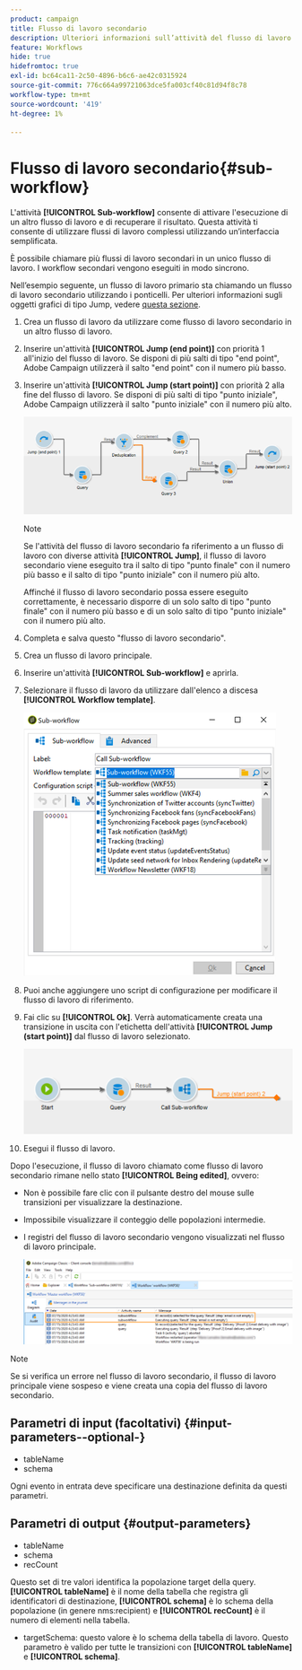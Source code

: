 ```yaml
---
product: campaign
title: Flusso di lavoro secondario
description: Ulteriori informazioni sull’attività del flusso di lavoro secondario
feature: Workflows
hide: true
hidefromtoc: true
exl-id: bc64ca11-2c50-4896-b6c6-ae42c0315924
source-git-commit: 776c664a99721063dce5fa003cf40c81d94f8c78
workflow-type: tm+mt
source-wordcount: '419'
ht-degree: 1%

---
```


# Flusso di lavoro secondario{#sub-workflow}



L&#39;attività **[!UICONTROL Sub-workflow]** consente di attivare l&#39;esecuzione di un altro flusso di lavoro e di recuperare il risultato. Questa attività ti consente di utilizzare flussi di lavoro complessi utilizzando un’interfaccia semplificata.

È possibile chiamare più flussi di lavoro secondari in un unico flusso di lavoro. I workflow secondari vengono eseguiti in modo sincrono.

Nell’esempio seguente, un flusso di lavoro primario sta chiamando un flusso di lavoro secondario utilizzando i ponticelli. Per ulteriori informazioni sugli oggetti grafici di tipo Jump, vedere [questa sezione](jump-start-point-and-end-point.md).

1. Crea un flusso di lavoro da utilizzare come flusso di lavoro secondario in un altro flusso di lavoro.
1. Inserire un&#39;attività **[!UICONTROL Jump (end point)]** con priorità 1 all&#39;inizio del flusso di lavoro. Se disponi di più salti di tipo &quot;end point&quot;, Adobe Campaign utilizzerà il salto &quot;end point&quot; con il numero più basso.
1. Inserire un&#39;attività **[!UICONTROL Jump (start point)]** con priorità 2 alla fine del flusso di lavoro. Se disponi di più salti di tipo &quot;punto iniziale&quot;, Adobe Campaign utilizzerà il salto &quot;punto iniziale&quot; con il numero più alto.

   ![](assets/subworkflow_jumps.png)

   >[!NOTE]
   >
   >Se l&#39;attività del flusso di lavoro secondario fa riferimento a un flusso di lavoro con diverse attività **[!UICONTROL Jump]**, il flusso di lavoro secondario viene eseguito tra il salto di tipo &quot;punto finale&quot; con il numero più basso e il salto di tipo &quot;punto iniziale&quot; con il numero più alto.
   >
   >Affinché il flusso di lavoro secondario possa essere eseguito correttamente, è necessario disporre di un solo salto di tipo &quot;punto finale&quot; con il numero più basso e di un solo salto di tipo &quot;punto iniziale&quot; con il numero più alto.

1. Completa e salva questo &quot;flusso di lavoro secondario&quot;.
1. Crea un flusso di lavoro principale.
1. Inserire un&#39;attività **[!UICONTROL Sub-workflow]** e aprirla.
1. Selezionare il flusso di lavoro da utilizzare dall&#39;elenco a discesa **[!UICONTROL Workflow template]**.

   ![](assets/subworkflow_selection.png)

1. Puoi anche aggiungere uno script di configurazione per modificare il flusso di lavoro di riferimento.
1. Fai clic su **[!UICONTROL Ok]**. Verrà automaticamente creata una transizione in uscita con l&#39;etichetta dell&#39;attività **[!UICONTROL Jump (start point)]** dal flusso di lavoro selezionato.

   ![](assets/subworkflow_outbound.png)

1. Esegui il flusso di lavoro.

Dopo l&#39;esecuzione, il flusso di lavoro chiamato come flusso di lavoro secondario rimane nello stato **[!UICONTROL Being edited]**, ovvero:

* Non è possibile fare clic con il pulsante destro del mouse sulle transizioni per visualizzare la destinazione.
* Impossibile visualizzare il conteggio delle popolazioni intermedie.
* I registri del flusso di lavoro secondario vengono visualizzati nel flusso di lavoro principale.

  ![](assets/subworkflow_logs.png)

>[!NOTE]
>
>Se si verifica un errore nel flusso di lavoro secondario, il flusso di lavoro principale viene sospeso e viene creata una copia del flusso di lavoro secondario.

## Parametri di input (facoltativi) {#input-parameters--optional-}

* tableName
* schema

Ogni evento in entrata deve specificare una destinazione definita da questi parametri.

## Parametri di output {#output-parameters}

* tableName
* schema
* recCount

Questo set di tre valori identifica la popolazione target della query. **[!UICONTROL tableName]** è il nome della tabella che registra gli identificatori di destinazione, **[!UICONTROL schema]** è lo schema della popolazione (in genere nms:recipient) e **[!UICONTROL recCount]** è il numero di elementi nella tabella.

* targetSchema: questo valore è lo schema della tabella di lavoro. Questo parametro è valido per tutte le transizioni con **[!UICONTROL tableName]** e **[!UICONTROL schema]**.

